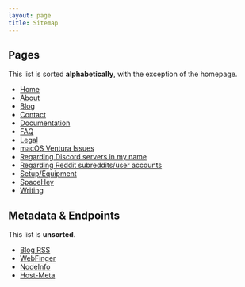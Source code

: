 ```yaml
---
layout: page
title: Sitemap
---
```



## Pages
This list is sorted **alphabetically**, with the exception of the homepage.

- [Home](https://www.sladewatkins.com/)
- [About](https://www.sladewatkins.com/about/)
- [Blog](https://www.sladewatkins.com/blog/)
- [Contact](https://www.sladewatkins.com/contact/)
- [Documentation](https://www.sladewatkins.com/docs/)
- [FAQ](https://www.sladewatkins.com/faq/)
- [Legal](https://www.sladewatkins.com/legal/)
- [macOS Ventura Issues](https://www.sladewatkins.com/macos-ventura-issues/)
- [Regarding Discord servers in my name](https://www.sladewatkins.com/discord/)
- [Regarding Reddit subreddits/user accounts](https://www.sladewatkins.com/reddit/)
- [Setup/Equipment](https://www.sladewatkins.com/setup/)
- [SpaceHey](https://www.sladewatkins.com/spacehey/)
- [Writing](https://www.sladewatkins.com/writing/)

## Metadata & Endpoints
This list is **unsorted**.

- [Blog RSS](https://www.sladewatkins.com/feed.xml)
- [WebFinger](https://www.sladewatkins.com/.well-known/webfinger)
- [NodeInfo](https://www.sladewatkins.com/.well-known/nodeinfo)
- [Host-Meta](https://www.sladewatkins.com/.well-known/host-meta)
